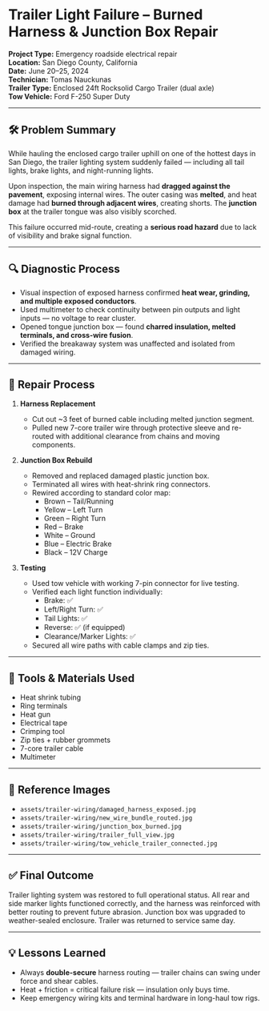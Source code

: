 # Trailer Light Failure – Burned Harness & Junction Box Repair  
**Project Type:** Emergency roadside electrical repair  
**Location:** San Diego County, California  
**Date:** June 20–25, 2024  
**Technician:** Tomas Nauckunas  
**Trailer Type:** Enclosed 24ft Rocksolid Cargo Trailer (dual axle)  
**Tow Vehicle:** Ford F-250 Super Duty  

---

## 🛠️ Problem Summary

While hauling the enclosed cargo trailer uphill on one of the hottest days in San Diego, the trailer lighting system suddenly failed — including all tail lights, brake lights, and night-running lights.

Upon inspection, the main wiring harness had **dragged against the pavement**, exposing internal wires. The outer casing was **melted**, and heat damage had **burned through adjacent wires**, creating shorts. The **junction box** at the trailer tongue was also visibly scorched.

This failure occurred mid-route, creating a **serious road hazard** due to lack of visibility and brake signal function.

---

## 🔍 Diagnostic Process

- Visual inspection of exposed harness confirmed **heat wear, grinding, and multiple exposed conductors**.
- Used multimeter to check continuity between pin outputs and light inputs — no voltage to rear cluster.
- Opened tongue junction box — found **charred insulation, melted terminals, and cross-wire fusion**.
- Verified the breakaway system was unaffected and isolated from damaged wiring.

---

## 🔧 Repair Process

1. **Harness Replacement**
   - Cut out ~3 feet of burned cable including melted junction segment.
   - Pulled new 7-core trailer wire through protective sleeve and re-routed with additional clearance from chains and moving components.

2. **Junction Box Rebuild**
   - Removed and replaced damaged plastic junction box.
   - Terminated all wires with heat-shrink ring connectors.
   - Rewired according to standard color map:
     - Brown – Tail/Running
     - Yellow – Left Turn
     - Green – Right Turn
     - Red – Brake
     - White – Ground
     - Blue – Electric Brake
     - Black – 12V Charge

3. **Testing**
   - Used tow vehicle with working 7-pin connector for live testing.
   - Verified each light function individually:
     - Brake: ✅
     - Left/Right Turn: ✅
     - Tail Lights: ✅
     - Reverse: ✅ (if equipped)
     - Clearance/Marker Lights: ✅
   - Secured all wire paths with cable clamps and zip ties.

---

## 🧰 Tools & Materials Used

- Heat shrink tubing  
- Ring terminals  
- Heat gun  
- Electrical tape  
- Crimping tool  
- Zip ties + rubber grommets  
- 7-core trailer cable  
- Multimeter  

---

## 📸 Reference Images

- `assets/trailer-wiring/damaged_harness_exposed.jpg`  
- `assets/trailer-wiring/new_wire_bundle_routed.jpg`  
- `assets/trailer-wiring/junction_box_burned.jpg`  
- `assets/trailer-wiring/trailer_full_view.jpg`  
- `assets/trailer-wiring/tow_vehicle_trailer_connected.jpg`

---

## ✅ Final Outcome

Trailer lighting system was restored to full operational status. All rear and side marker lights functioned correctly, and the harness was reinforced with better routing to prevent future abrasion. Junction box was upgraded to weather-sealed enclosure. Trailer was returned to service same day.

---

## 💡 Lessons Learned

- Always **double-secure** harness routing — trailer chains can swing under force and shear cables.  
- Heat + friction = critical failure risk — insulation only buys time.  
- Keep emergency wiring kits and terminal hardware in long-haul tow rigs.

